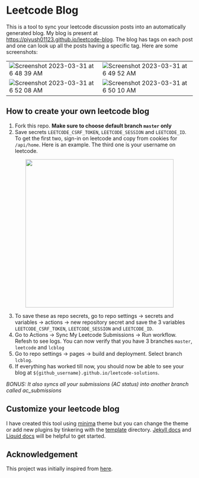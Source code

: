 # Leetcode Blog
This is a tool to sync your leetcode discussion posts into an automatically generated blog. My blog is present at https://piyush01123.github.io/leetcode-blog. The blog has tags on each post and one can look up all the posts having a specific tag. Here are some screenshots:

| | |
|-|-|
![Screenshot 2023-03-31 at 6 48 39 AM](https://user-images.githubusercontent.com/19518507/228999343-923f9878-d22c-41eb-820e-8919b81df09a.png) | ![Screenshot 2023-03-31 at 6 49 52 AM](https://user-images.githubusercontent.com/19518507/228999335-d374b474-c1b3-4c80-9e3b-94aa4057dd87.png)
![Screenshot 2023-03-31 at 6 52 08 AM](https://user-images.githubusercontent.com/19518507/228999318-8618de89-a601-43db-9452-15af1ef96ea3.png) | ![Screenshot 2023-03-31 at 6 50 10 AM](https://user-images.githubusercontent.com/19518507/228999328-0f152fea-b601-428e-a86f-06903c3672bd.png) | 

## How to create your own leetcode blog
1. Fork this repo. **Make sure to choose default branch `master` only**
2. Save secrets `LEETCODE_CSRF_TOKEN`, `LEETCODE_SESSION` and `LEETCODE_ID`. To get the first two, sign-in on leetcode and copy from cookies for `/api/home`. Here is an example. The third one is your username on leetcode.
<p align="center">
<img src="https://user-images.githubusercontent.com/19518507/219264006-bc0fe23f-ccf0-4c24-9519-1ce3754b8ed4.png" height="400">
</p>

3. To save these as repo secrets, go to repo settings -> secrets and variables -> actions -> new repository secret and save the 3 variables `LEETCODE_CSRF_TOKEN`, `LEETCODE_SESSION` and `LEETCODE_ID`.
4. Go to Actions -> Sync My Leetcode Submissions -> Run workflow. Refesh to see logs. You can now verify that you have 3 branches `master`, `leetcode` and `lcblog`
5. Go to repo settings -> pages -> build and deployment. Select branch `lcblog`.
6. If everything has worked till now, you should now be able to see your blog at `${github_username}.github.io/leetcode-solutions`. 

*BONUS: It also syncs all your submissions (AC status) into another branch called ac_submissions*

## Customize your leetcode blog
I have created this tool using [minima](https://github.com/jekyll/minima) theme but you can change the theme or add new plugins by tinkering with the [template](/template/) directory. [Jekyll docs](https://jekyllrb.com/docs/) and [Liquid docs](https://shopify.github.io/liquid/) will be helpful to get started.

## Acknowledgement
This project was initially inspired from [here](https://github.com/joshcai/leetcode-sync).
